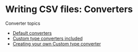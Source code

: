  # Writing CSV files: Converters 

Converter topics
- [Default converters](./Converters-Default.md)
- [Custom type converters included](./Converters-Included-Custom.md)
- [Creating your own Custom type converter](./Converters-Creating-Custom.md)